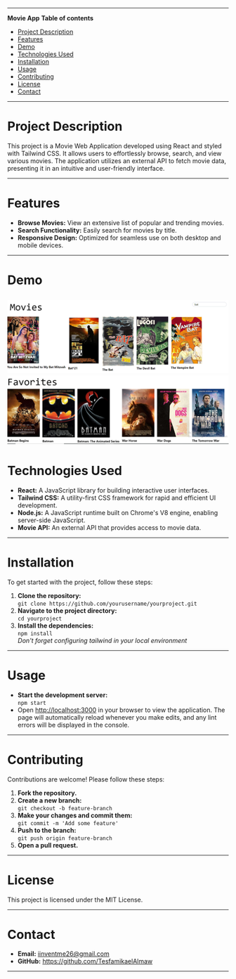 
---
**Movie  App**
**Table of contents**
- [Project Description](#project-description)
- [Features](#features)
- [Demo](#demo)
- [Technologies Used](#technologies-used)
- [Installation](#installation)
- [Usage](#usage)
- [Contributing](#contributing)
- [License](#license)
- [Contact](#contact)
  

---

# Project Description
This project is a Movie Web Application developed using React and styled with Tailwind CSS. It allows users to effortlessly browse, search, and view various movies. The application utilizes an external API to fetch movie data, presenting it in an intuitive and user-friendly interface.

---

# Features
- **Browse Movies:** View an extensive list of popular and trending movies.  
- **Search Functionality:** Easily search for movies by title.  
- **Responsive Design:** Optimized for seamless use on both desktop and mobile devices.  

---

# Demo

![screenshot-1](./images/image.png)
![screenshot-1](./images/image2.png)
---

# Technologies Used
- **React:** A JavaScript library for building interactive user interfaces.  
- **Tailwind CSS:** A utility-first CSS framework for rapid and efficient UI development.  
- **Node.js:** A JavaScript runtime built on Chrome's V8 engine, enabling server-side JavaScript.  
- **Movie API:** An external API that provides access to movie data.  

---

# Installation
To get started with the project, follow these steps:  
1. **Clone the repository:**  
   `git clone https://github.com/yourusername/yourproject.git`  
2. **Navigate to the project directory:**  
   `cd yourproject`  
3. **Install the dependencies:**  
   `npm install`  
_Don't forget  configuring tailwind in your local environment_ 

---

# Usage
- **Start the development server:**  
  `npm start`  
- Open [http://localhost:3000](http://localhost:3000) in your browser to view the application. The page will automatically reload whenever you make edits, and any lint errors will be displayed in the console.  

---

# Contributing
Contributions are welcome! Please follow these steps:  
1. **Fork the repository.**  
2. **Create a new branch:**  
   `git checkout -b feature-branch`  
3. **Make your changes and commit them:**  
   `git commit -m 'Add some feature'`  
4. **Push to the branch:**  
   `git push origin feature-branch`  
5. **Open a pull request.**  

---

# License
This project is licensed under the MIT License.  

---

# Contact
- **Email:** iinventme26@gmail.com  
- **GitHub:** https://github.com/TesfamikaelAlmaw

---

